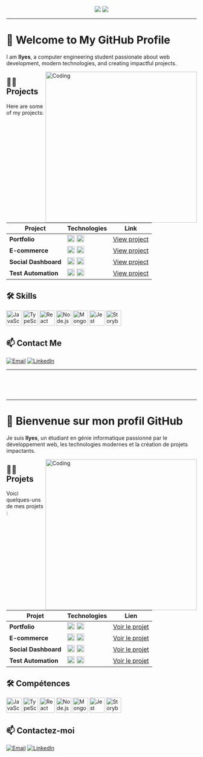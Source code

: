 <div align="center">
  
  [<img src="https://img.shields.io/badge/-English-blue?style=for-the-badge">](#-welcome-to-my-github-profile)
  [<img src="https://img.shields.io/badge/-Français-green?style=for-the-badge">](#-bienvenue-sur-mon-profil-github)

</div>

---

# 👋 Welcome to My GitHub Profile

I am **Ilyes**, a computer engineering student passionate about web development, modern technologies, and creating impactful projects.

<img align="right" alt="Coding" width="400" src="https://camo.githubusercontent.com/87af9a9fec730c94fc8b08eb21fa5ef6ab7831a67ba17bf8cc76696f6e4be1ef/68747470733a2f2f63646e2e6472696262626c652e636f6d2f75736572732f313138373833362f73637265656e73686f74732f363533393432392f70726f6772616d65722e676966">

## 👨‍💻 Projects

Here are some of my projects:

| Project        | Technologies                                                                                          | Link                               |
|----------------|------------------------------------------------------------------------------------------------------|------------------------------------|
| **Portfolio**  | <img src="https://cdn.jsdelivr.net/gh/devicons/devicon/icons/react/react-original.svg" height="20" alt="React logo" /> <img src="https://cdn.jsdelivr.net/gh/devicons/devicon/icons/javascript/javascript-original.svg" height="20" alt="JavaScript logo" /> | [View project](https://github.com/Ilyes-Jamoussi/Projet1/blob/main/README.md) |
| **E-commerce** | <img src="https://cdn.jsdelivr.net/gh/devicons/devicon/icons/nodejs/nodejs-original.svg" height="20" alt="Node.js logo" /> <img src="https://cdn.jsdelivr.net/gh/devicons/devicon/icons/mongodb/mongodb-original.svg" height="20" alt="MongoDB logo" /> | [View project](https://github.com/Ilyes-Jamoussi/Projet1/README.md) |
| **Social Dashboard** | <img src="https://cdn.jsdelivr.net/gh/devicons/devicon/icons/redux/redux-original.svg" height="20" alt="Redux logo" /> <img src="https://cdn.jsdelivr.net/gh/devicons/devicon/icons/react/react-original.svg" height="20" alt="React logo" /> | [View project](https://github.com/Ilyes-Jamoussi/Projet1/README.md) |
| **Test Automation** | <img src="https://cdn.jsdelivr.net/gh/devicons/devicon/icons/jest/jest-plain.svg" height="20" alt="Jest logo" /> <img src="https://cdn.jsdelivr.net/gh/devicons/devicon/icons/storybook/storybook-original.svg" height="20" alt="Storybook logo" /> | [View project](https://github.com/Ilyes-Jamoussi/Projet1/README.md) |

## 🛠️ Skills

<div align="left">
  <img src="https://cdn.jsdelivr.net/gh/devicons/devicon/icons/javascript/javascript-original.svg" height="40" alt="JavaScript logo" />
  <img src="https://cdn.jsdelivr.net/gh/devicons/devicon/icons/typescript/typescript-original.svg" height="40" alt="TypeScript logo" />
  <img src="https://cdn.jsdelivr.net/gh/devicons/devicon/icons/react/react-original.svg" height="40" alt="React logo" />
  <img src="https://cdn.jsdelivr.net/gh/devicons/devicon/icons/nodejs/nodejs-original.svg" height="40" alt="Node.js logo" />
  <img src="https://cdn.jsdelivr.net/gh/devicons/devicon/icons/mongodb/mongodb-original.svg" height="40" alt="MongoDB logo" />
  <img src="https://cdn.jsdelivr.net/gh/devicons/devicon/icons/jest/jest-plain.svg" height="40" alt="Jest logo" />
  <img src="https://cdn.jsdelivr.net/gh/devicons/devicon/icons/storybook/storybook-original.svg" height="40" alt="Storybook logo" />
</div>

## 📫 Contact Me

<div align="left">

  [![Email](https://img.shields.io/badge/-Email-D14836?style=for-the-badge&logo=gmail&logoColor=white)](mailto:jamoussi.mail@gmail.com)
  [![LinkedIn](https://img.shields.io/badge/-LinkedIn-0077B5?style=for-the-badge&logo=linkedin&logoColor=white)](https://www.linkedin.com/in/ilyes-jamoussi-b4aa94251/)

</div>

---

<br><br><br>

---

# 👋 Bienvenue sur mon profil GitHub

Je suis **Ilyes**, un étudiant en génie informatique passionné par le développement web, les technologies modernes et la création de projets impactants.

<img align="right" alt="Coding" width="400" src="https://camo.githubusercontent.com/87af9a9fec730c94fc8b08eb21fa5ef6ab7831a67ba17bf8cc76696f6e4be1ef/68747470733a2f2f63646e2e6472696262626c652e636f6d2f75736572732f313138373833362f73637265656e73686f74732f363533393432392f70726f6772616d65722e676966">

## 👨‍💻 Projets

Voici quelques-uns de mes projets :

| Projet        | Technologies                                                                                          | Lien                               |
|----------------|------------------------------------------------------------------------------------------------------|------------------------------------|
| **Portfolio**  | <img src="https://cdn.jsdelivr.net/gh/devicons/devicon/icons/react/react-original.svg" height="20" alt="React logo" /> <img src="https://cdn.jsdelivr.net/gh/devicons/devicon/icons/javascript/javascript-original.svg" height="20" alt="JavaScript logo" /> | [Voir le projet](https://github.com/Ilyes-Jamoussi/Projet1/README.md) |
| **E-commerce** | <img src="https://cdn.jsdelivr.net/gh/devicons/devicon/icons/nodejs/nodejs-original.svg" height="20" alt="Node.js logo" /> <img src="https://cdn.jsdelivr.net/gh/devicons/devicon/icons/mongodb/mongodb-original.svg" height="20" alt="MongoDB logo" /> | [Voir le projet](https://github.com/Ilyes-Jamoussi/Projet1/README.md) |
| **Social Dashboard** | <img src="https://cdn.jsdelivr.net/gh/devicons/devicon/icons/redux/redux-original.svg" height="20" alt="Redux logo" /> <img src="https://cdn.jsdelivr.net/gh/devicons/devicon/icons/react/react-original.svg" height="20" alt="React logo" /> | [Voir le projet](https://github.com/Ilyes-Jamoussi/Projet1/README.md) |
| **Test Automation** | <img src="https://cdn.jsdelivr.net/gh/devicons/devicon/icons/jest/jest-plain.svg" height="20" alt="Jest logo" /> <img src="https://cdn.jsdelivr.net/gh/devicons/devicon/icons/storybook/storybook-original.svg" height="20" alt="Storybook logo" /> | [Voir le projet](https://github.com/Ilyes-Jamoussi/Projet1/README.md) |

## 🛠️ Compétences

<div align="left">
  <img src="https://cdn.jsdelivr.net/gh/devicons/devicon/icons/javascript/javascript-original.svg" height="40" alt="JavaScript logo" />
  <img src="https://cdn.jsdelivr.net/gh/devicons/devicon/icons/typescript/typescript-original.svg" height="40" alt="TypeScript logo" />
  <img src="https://cdn.jsdelivr.net/gh/devicons/devicon/icons/react/react-original.svg" height="40" alt="React logo" />
  <img src="https://cdn.jsdelivr.net/gh/devicons/devicon/icons/nodejs/nodejs-original.svg" height="40" alt="Node.js logo" />
  <img src="https://cdn.jsdelivr.net/gh/devicons/devicon/icons/mongodb/mongodb-original.svg" height="40" alt="MongoDB logo" />
  <img src="https://cdn.jsdelivr.net/gh/devicons/devicon/icons/jest/jest-plain.svg" height="40" alt="Jest logo" />
  <img src="https://cdn.jsdelivr.net/gh/devicons/devicon/icons/storybook/storybook-original.svg" height="40" alt="Storybook logo" />
</div>

## 📫 Contactez-moi

<div align="left">

  [![Email](https://img.shields.io/badge/-Email-D14836?style=for-the-badge&logo=gmail&logoColor=white)](mailto:jamoussi.mail@gmail.com)
  [![LinkedIn](https://img.shields.io/badge/-LinkedIn-0077B5?style=for-the-badge&logo=linkedin&logoColor=white)](https://www.linkedin.com/in/ilyes-jamoussi-b4aa94251/)

</div>
